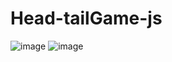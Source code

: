 # Head-tailGame-js
![image](https://github.com/user-attachments/assets/4e54099d-9e14-48b4-af1a-2fd954d5753f)
![image](https://github.com/user-attachments/assets/78652a44-437a-4f63-b437-4c42a0a74252)

